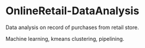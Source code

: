 # OnlineRetail-DataAnalysis
Data analysis on record of purchases from retail store.

Machine learning, kmeans clustering, pipelining.
